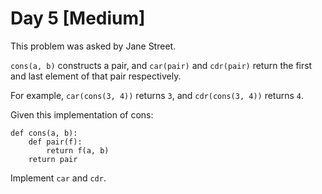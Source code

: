 # Day 5 \[Medium\]

This problem was asked by Jane Street.

`cons(a, b)` constructs a pair, and `car(pair)` and `cdr(pair)` return the first and last element of that pair respectively.

For example, `car(cons(3, 4))` returns `3`, and `cdr(cons(3, 4))` returns `4`.

Given this implementation of cons:

```
def cons(a, b):
    def pair(f):
        return f(a, b)
    return pair
```

Implement `car` and `cdr`.